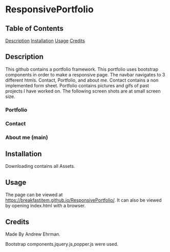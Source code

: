 # ResponsivePortfolio

## Table of Contents
[Description](#description)
[Installation](#installation)
[Usage](#usage)
[Credits](#credits)

## Description
This github contains a portfolio framework. This portfolio uses bootstrap components in order to make a responsive page. The navbar navigates to 3 different htmls. Contact, Portfolio, and about me. Contact contains a non implemented form sheet. Portfolio contains pictures and gifs of past projects I have worked on. The following screen shots are at small screen size.

### Portfolio

### Contact

### About me (main)


## Installation
Downloading contains all Assets.

## Usage
The page can be viewed at https://breakfastitem.github.io/ResponsivePortfolio/. It can also be viewed by opening index.html with a browser.

## Credits
Made By Andrew Ehrman.

Bootstrap components,jquery.js,popper.js were used.
